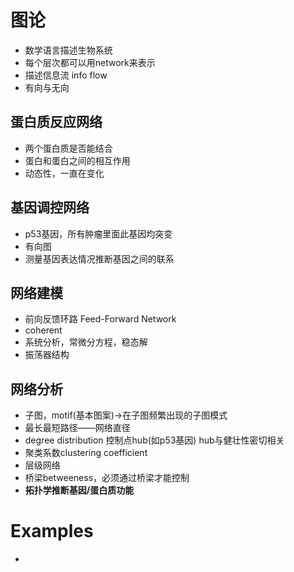 # 图论
- 数学语言描述生物系统
- 每个层次都可以用network来表示
- 描述信息流 info flow
- 有向与无向<br>
## 蛋白质反应网络
- 两个蛋白质是否能结合
- 蛋白和蛋白之间的相互作用
- 动态性，一直在变化<br>
## 基因调控网络
- p53基因，所有肿瘤里面此基因均突变
- 有向图
- 测量基因表达情况推断基因之间的联系<br>
## 网络建模
- 前向反馈环路 Feed-Forward Network
- coherent
- 系统分析，常微分方程，稳态解
- 振荡器结构
## 网络分析
- 子图，motif(基本图案)->在子图频繁出现的子图模式
- 最长最短路径——网络直径
- degree distribution 控制点hub(如p53基因) hub与健壮性密切相关
- 聚类系数clustering coefficient
- 层级网络
- 桥梁betweeness，必须通过桥梁才能控制
- **拓扑学推断基因/蛋白质功能**
# Examples
- 